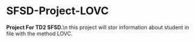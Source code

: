 # SFSD-Project-LOVC
**Project For TD2 SFSD.**\n
this project will stor information about student in file with the method LOVC.


